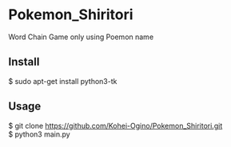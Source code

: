 Pokemon_Shiritori
====

Word Chain Game only using Poemon name

## Install
$ sudo apt-get install python3-tk
## Usage
$ git clone https://github.com/Kohei-Ogino/Pokemon_Shiritori.git   
$ python3 main.py
